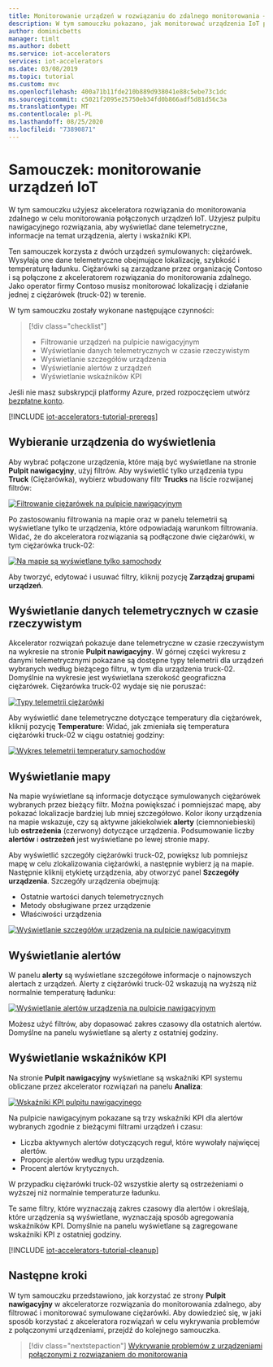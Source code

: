 ```yaml
---
title: Monitorowanie urządzeń w rozwiązaniu do zdalnego monitorowania — Azure | Microsoft Docs
description: W tym samouczku pokazano, jak monitorować urządzenia IoT przy użyciu akceleratora rozwiązania do monitorowania zdalnego.
author: dominicbetts
manager: timlt
ms.author: dobett
ms.service: iot-accelerators
services: iot-accelerators
ms.date: 03/08/2019
ms.topic: tutorial
ms.custom: mvc
ms.openlocfilehash: 400a71b11fde210b889d938041e88c5ebe73c1dc
ms.sourcegitcommit: c5021f2095e25750eb34fd0b866adf5d81d56c3a
ms.translationtype: MT
ms.contentlocale: pl-PL
ms.lasthandoff: 08/25/2020
ms.locfileid: "73890871"
---
```

# <a name="tutorial-monitor-your-iot-devices"></a>Samouczek: monitorowanie urządzeń IoT

W tym samouczku użyjesz akceleratora rozwiązania do monitorowania zdalnego w celu monitorowania połączonych urządzeń IoT. Użyjesz pulpitu nawigacyjnego rozwiązania, aby wyświetlać dane telemetryczne, informacje na temat urządzenia, alerty i wskaźniki KPI.

Ten samouczek korzysta z dwóch urządzeń symulowanych: ciężarówek. Wysyłają one dane telemetryczne obejmujące lokalizację, szybkość i temperaturę ładunku. Ciężarówki są zarządzane przez organizację Contoso i są połączone z akceleratorem rozwiązania do monitorowania zdalnego. Jako operator firmy Contoso musisz monitorować lokalizację i działanie jednej z ciężarówek (truck-02) w terenie.

W tym samouczku zostały wykonane następujące czynności:

>[!div class="checklist"]
> * Filtrowanie urządzeń na pulpicie nawigacyjnym
> * Wyświetlanie danych telemetrycznych w czasie rzeczywistym
> * Wyświetlanie szczegółów urządzenia
> * Wyświetlanie alertów z urządzeń
> * Wyświetlanie wskaźników KPI

Jeśli nie masz subskrypcji platformy Azure, przed rozpoczęciem utwórz [bezpłatne konto](https://azure.microsoft.com/free/?WT.mc_id=A261C142F).

[!INCLUDE [iot-accelerators-tutorial-prereqs](../../includes/iot-accelerators-tutorial-prereqs.md)]

## <a name="choose-the-devices-to-display"></a>Wybieranie urządzenia do wyświetlenia

Aby wybrać połączone urządzenia, które mają być wyświetlane na stronie **Pulpit nawigacyjny**, użyj filtrów. Aby wyświetlić tylko urządzenia typu **Truck** (Ciężarówka), wybierz wbudowany filtr **Trucks** na liście rozwijanej filtrów:

[![Filtrowanie ciężarówek na pulpicie nawigacyjnym](./media/iot-accelerators-remote-monitoring-monitor/dashboardtruckfilter-inline.png)](./media/iot-accelerators-remote-monitoring-monitor/dashboardtruckfilter-expanded.png#lightbox)

Po zastosowaniu filtrowania na mapie oraz w panelu telemetrii są wyświetlane tylko te urządzenia, które odpowiadają warunkom filtrowania. Widać, że do akceleratora rozwiązania są podłączone dwie ciężarówki, w tym ciężarówka truck-02:

[![Na mapie są wyświetlane tylko samochody](./media/iot-accelerators-remote-monitoring-monitor/dashboardtruckmap-inline.png)](./media/iot-accelerators-remote-monitoring-monitor/dashboardtruckmap-expanded.png#lightbox)

Aby tworzyć, edytować i usuwać filtry, kliknij pozycję **Zarządzaj grupami urządzeń**.

## <a name="view-real-time-telemetry"></a>Wyświetlanie danych telemetrycznych w czasie rzeczywistym

Akcelerator rozwiązań pokazuje dane telemetryczne w czasie rzeczywistym na wykresie na stronie **Pulpit nawigacyjny**. W górnej części wykresu z danymi telemetrycznymi pokazane są dostępne typy telemetrii dla urządzeń wybranych według bieżącego filtru, w tym dla urządzenia truck-02. Domyślnie na wykresie jest wyświetlana szerokość geograficzna ciężarówek. Ciężarówka truck-02 wydaje się nie poruszać:

[![Typy telemetrii ciężarówki](./media/iot-accelerators-remote-monitoring-monitor/dashboardtelemetryview-inline.png)](./media/iot-accelerators-remote-monitoring-monitor/dashboardtelemetryview-expanded.png#lightbox)

Aby wyświetlić dane telemetryczne dotyczące temperatury dla ciężarówek, kliknij pozycję **Temperature**: Widać, jak zmieniała się temperatura ciężarówki truck-02 w ciągu ostatniej godziny:

[![Wykres telemetrii temperatury samochodów](./media/iot-accelerators-remote-monitoring-monitor/dashboardselecttelemetry-inline.png)](./media/iot-accelerators-remote-monitoring-monitor/dashboardselecttelemetry-expanded.png#lightbox)

## <a name="view-the-map"></a>Wyświetlanie mapy

Na mapie wyświetlane są informacje dotyczące symulowanych ciężarówek wybranych przez bieżący filtr. Można powiększać i pomniejszać mapę, aby pokazać lokalizacje bardziej lub mniej szczegółowo. Kolor ikony urządzenia na mapie wskazuje, czy są aktywne jakiekolwiek **alerty** (ciemnoniebieski) lub **ostrzeżenia** (czerwony) dotyczące urządzenia. Podsumowanie liczby **alertów** i **ostrzeżeń** jest wyświetlane po lewej stronie mapy.

Aby wyświetlić szczegóły ciężarówki truck-02, powiększ lub pomniejsz mapę w celu zlokalizowania ciężarówki, a następnie wybierz ją na mapie. Następnie kliknij etykietę urządzenia, aby otworzyć panel **Szczegóły urządzenia**. Szczegóły urządzenia obejmują:

* Ostatnie wartości danych telemetrycznych
* Metody obsługiwane przez urządzenie
* Właściwości urządzenia

[![Wyświetlanie szczegółów urządzenia na pulpicie nawigacyjnym](./media/iot-accelerators-remote-monitoring-monitor/dashboarddevicedetail-inline.png)](./media/iot-accelerators-remote-monitoring-monitor/dashboarddevicedetail-expanded.png#lightbox)

## <a name="view-alerts"></a>Wyświetlanie alertów

W panelu **alerty** są wyświetlane szczegółowe informacje o najnowszych alertach z urządzeń. Alerty z ciężarówki truck-02 wskazują na wyższą niż normalnie temperaturę ładunku:

[![Wyświetlanie alertów urządzenia na pulpicie nawigacyjnym](./media/iot-accelerators-remote-monitoring-monitor/dashboardsystemalarms-inline.png)](./media/iot-accelerators-remote-monitoring-monitor/dashboardsystemalarms-expanded.png#lightbox)

Możesz użyć filtrów, aby dopasować zakres czasowy dla ostatnich alertów. Domyślne na panelu wyświetlane są alerty z ostatniej godziny.

## <a name="view-the-system-kpis"></a>Wyświetlanie wskaźników KPI

Na stronie **Pulpit nawigacyjny** wyświetlane są wskaźniki KPI systemu obliczane przez akcelerator rozwiązań na panelu **Analiza**:

[![Wskaźniki KPI pulpitu nawigacyjnego](./media/iot-accelerators-remote-monitoring-monitor/dashboardkpis-inline.png)](./media/iot-accelerators-remote-monitoring-monitor/dashboardkpis-expanded.png#lightbox)

Na pulpicie nawigacyjnym pokazane są trzy wskaźniki KPI dla alertów wybranych zgodnie z bieżącymi filtrami urządzeń i czasu:

* Liczba aktywnych alertów dotyczących reguł, które wywołały najwięcej alertów.
* Proporcje alertów według typu urządzenia.
* Procent alertów krytycznych.

W przypadku ciężarówki truck-02 wszystkie alerty są ostrzeżeniami o wyższej niż normalnie temperaturze ładunku.

Te same filtry, które wyznaczają zakres czasowy dla alertów i określają, które urządzenia są wyświetlane, wyznaczają sposób agregowania wskaźników KPI. Domyślnie na panelu wyświetlane są zagregowane wskaźniki KPI z ostatniej godziny.

[!INCLUDE [iot-accelerators-tutorial-cleanup](../../includes/iot-accelerators-tutorial-cleanup.md)]

## <a name="next-steps"></a>Następne kroki

W tym samouczku przedstawiono, jak korzystać ze strony **Pulpit nawigacyjny** w akceleratorze rozwiązania do monitorowania zdalnego, aby filtrować i monitorować symulowane ciężarówki. Aby dowiedzieć się, w jaki sposób korzystać z akceleratora rozwiązań w celu wykrywania problemów z połączonymi urządzeniami, przejdź do kolejnego samouczka.

> [!div class="nextstepaction"]
> [Wykrywanie problemów z urządzeniami połączonymi z rozwiązaniem do monitorowania](iot-accelerators-remote-monitoring-automate.md)